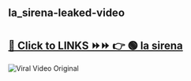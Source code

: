 
 ## la_sirena-leaked-video 

# <h2><a href="https://clipsfans.com/la_sirena&ref=git">🔗 Click to LINKS ⏩⏩ 👉 🟢 la sirena </a></h2>

<a href="https://clipsfans.com/la_sirena&ref=git" rel="nofollow" data-target="animated-image.originalLink"><img src="https://i.ibb.co.com/xMMVF88/686577567.gif" alt="Viral Video Original" style="max-width: 100%; display: inline-block;" data-target="animated-image.originalImage"></a>
